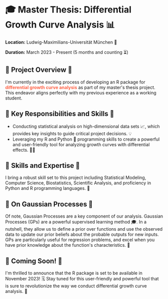 <!DOCTYPE html>
<html>
<head>
    <title>🎓 Master Thesis: Differential Growth Curve Analysis</title>
    <style>
        .highlight {
            color: #ff6347; /* Tomato color for highlights */
            font-weight: bold;
        }
    </style>
</head>
<body>
    <h1>🎓 Master Thesis: Differential Growth Curve Analysis 📊</h1>
    <p><strong>Location:</strong> Ludwig-Maximilians-Universität München 📍</p>
    <p><strong>Duration:</strong> March 2023 - Present (5 months and counting ⏳)</p>
    <h2>🧪 Project Overview 🧪</h2>
    <p>I'm currently in the exciting process of developing an R package for <span class="highlight">differential growth curve analysis</span> as part of my master's thesis project. This endeavor aligns perfectly with my previous experience as a working student. </p>
    <h2>🔬 Key Responsibilities and Skills 🔬</h2>
    <ul>
        <li>Conducting statistical analysis on high-dimensional data sets 📈, which provides key insights to guide critical project decisions. 💡</li>
        <li>Leveraging my R and Python 🐍 programming skills to create a powerful and user-friendly tool for analyzing growth curves with differential effects. 👩‍💻</li>
    </ul>
    <h2>🧠 Skills and Expertise 🧠</h2>
    <p>I bring a robust skill set to this project including Statistical Modeling, Computer Science, Biostatistics, Scientific Analysis, and proficiency in Python and R programming languages. 💪</p>
    <h2>🤖 On Gaussian Processes 🤖</h2>
    <p>Of note, Gaussian Processes are a key component of our analysis. Gaussian Processes (GPs) are a powerful supervised learning method 🎓. In a nutshell, they allow us to define a prior over functions and use the observed data to update our prior beliefs about the probable outputs for new inputs. GPs are particularly useful for regression problems, and excel when you have prior knowledge about the function's characteristics. 👀</p>
    <h2>🎉 Coming Soon! 🎉</h2>
    <p>I'm thrilled to announce that the R package is set to be available in November 2023! 🗓 Stay tuned for this user-friendly and powerful tool that is sure to revolutionize the way we conduct differential growth curve analysis. 🚀</p>
</body>
</html>
